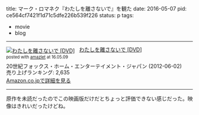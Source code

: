 title: マーク・ロマネク『わたしを離さないで』を観た
date: 2016-05-07
pid: ce564cf7421f1d71c5dfe226b539f226
status: p
tags:
- movie
- blog
---

<div class="amazlet-box" style="margin-bottom:0px;"><div class="amazlet-image" style="float:left;margin:0px 12px 1px 0px;"><a href="http://www.amazon.co.jp/exec/obidos/ASIN/B007KUZ33W/dotimpact-22/ref=nosim/" name="amazletlink" target="_blank"><img src="http://ecx.images-amazon.com/images/I/51-I8siTz2L._SL160_.jpg" alt="わたしを離さないで [DVD]" style="border: none;" /></a></div><div class="amazlet-info" style="line-height:120%; margin-bottom: 10px"><div class="amazlet-name" style="margin-bottom:10px;line-height:120%"><a href="http://www.amazon.co.jp/exec/obidos/ASIN/B007KUZ33W/dotimpact-22/ref=nosim/" name="amazletlink" target="_blank">わたしを離さないで [DVD]</a><div class="amazlet-powered-date" style="font-size:80%;margin-top:5px;line-height:120%">posted with <a href="http://www.amazlet.com/" title="amazlet" target="_blank">amazlet</a> at 16.05.09</div></div><div class="amazlet-detail">20世紀フォックス・ホーム・エンターテイメント・ジャパン (2012-06-02)<br />売り上げランキング: 2,635<br /></div><div class="amazlet-sub-info" style="float: left;"><div class="amazlet-link" style="margin-top: 5px"><a href="http://www.amazon.co.jp/exec/obidos/ASIN/B007KUZ33W/dotimpact-22/ref=nosim/" name="amazletlink" target="_blank">Amazon.co.jpで詳細を見る</a></div></div></div><div class="amazlet-footer" style="clear: left"></div></div>

---- 

原作を未読だったのでこの映画版だけだとちょっと評価できない感じだった。映像はきれいだったけどね。
